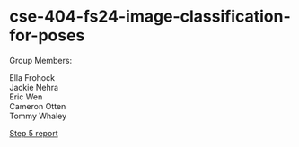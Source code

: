 # cse-404-fs24-image-classification-for-poses

Group Members:

Ella Frohock  
Jackie Nehra  
Eric Wen  
Cameron Otten  
Tommy Whaley  

[Step 5 report](Step5/404_step5_report.pdf)